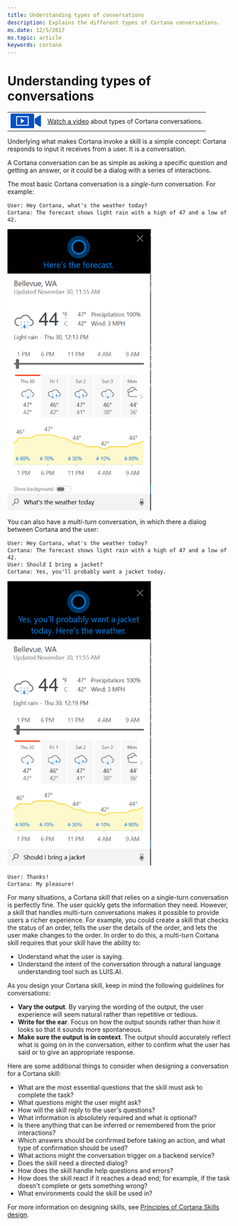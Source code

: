 ```yaml
---
title: Understanding types of conversations
description: Explains the different types of Cortana conversations.
ms.date: 12/5/2017
ms.topic: article
keywords: cortana
--- 
```


# Understanding types of conversations

|   |   |
| - | - |
| ![](../images/video-icon.png) | [Watch a video](https://mva.microsoft.com/en-US/training-courses/getting-started-with-cortana-skills-18241?l=SKEGNPfnE_8211787171) about types of Cortana conversations. |

 
Underlying what makes Cortana invoke a skill is a simple concept: Cortana responds to input it receives from a user. It is a conversation. 

A Cortana conversation can be as simple as asking a specific question and getting an answer, or it could be a dialog with a series of interactions.

The most basic Cortana conversation is a *single-turn* conversation. For example:

    User: Hey Cortana, what's the weather today?
    Cortana: The forecast shows light rain with a high of 47 and a low of 42.

![Forecast](../images/mva31-forecast.png)

You can also have a *multi-turn* conversation, in which there a dialog between Cortana and the user:

    User: Hey Cortana, what's the weather today?
    Cortana: The forecast shows light rain with a high of 47 and a low of 42.
    User: Should I bring a jacket?
    Cortana: Yes, you'll probably want a jacket today.

![Forecast](../images/mva31-jacket.png)

    User: Thanks!
    Cortana: My pleasure!

For many situations, a Cortana skill that relies on a single-turn conversation is perfectly fine. The user quickly gets the information they need. However, a skill that handles multi-turn conversations makes it possible to provide users a richer experience. For example, you could create a skill that checks the status of an order, tells the user the details of the order, and lets the user make changes to the order. In order to do this, a multi-turn Cortana skill requires that your skill have the ability to:

* Understand what the user is saying.
* Understand the intent of the conversation through a natural language understanding tool such as LUIS.AI.

As you design your Cortana skill, keep in mind the following guidelines for conversations:

* **Vary the output**. By varying the wording of the output, the user experience will seem natural rather than repetitive or tedious.
* **Write for the ear**. Focus on how the output sounds rather than how it looks so that it sounds more spontaneous.
* **Make sure the output is in context**. The output should accurately reflect what is going on in the conversation, either to confirm what the user has said or to give an appropriate response.

Here are some additional things to consider when designing a conversation for a Cortana skill:

* What are the most essential questions that the skill must ask to complete the task? 
* What questions might the user might ask? 
* How will the skill reply to the user's questions? 
* What information is absolutely required and what is optional? 
* Is there anything that can be inferred or remembered from the prior interactions?
* Which answers should be confirmed before taking an action, and what type of confirmation should be used?
* What actions might the conversation trigger on a backend service?
* Does the skill need a directed dialog?
* How does the skill handle help questions and errors?
* How does the skill react if it reaches a dead end; for example, if the task doesn't complete or gets something wrong?
* What environments could the skill be used in?

For more information on designing skills, see [Principles of Cortana Skills design](./design-principles.md).



